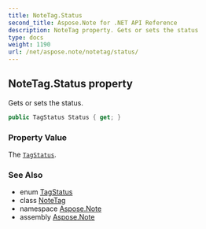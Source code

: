 ```yaml
---
title: NoteTag.Status
second_title: Aspose.Note for .NET API Reference
description: NoteTag property. Gets or sets the status
type: docs
weight: 1190
url: /net/aspose.note/notetag/status/
---
```

## NoteTag.Status property

Gets or sets the status.

```csharp
public TagStatus Status { get; }
```

### Property Value

The [`TagStatus`](../../tagstatus/).

### See Also

* enum [TagStatus](../../tagstatus/)
* class [NoteTag](../)
* namespace [Aspose.Note](../../notetag/)
* assembly [Aspose.Note](../../../)


